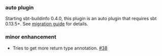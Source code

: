   [38]: https://github.com/sbt/sbt-buildinfo/issues/38

### auto plugin

Starting sbt-buildinfo 0.4.0, this plugin is an auto plugin that requires sbt 0.13.5+.
See [migration guide](https://github.com/sbt/sbt-buildinfo/blob/master/Migration.md) for details.

### minor enhancement

- Tries to get more return type annotation. [#38][38]
